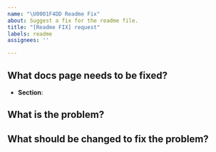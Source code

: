 ```yaml
---
name: "\U0001F4DD Readme Fix"
about: Suggest a fix for the readme file.
title: "[Readme FIX] request"
labels: readme
assignees: ''

---
```


## What docs page needs to be fixed?

- **Section**:

## What is the problem?

## What should be changed to fix the problem?
